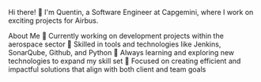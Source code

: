 Hi there! 👋
I'm Quentin, a Software Engineer at Capgemini, where I work on exciting projects for Airbus. 

About Me
💼 Currently working on development projects within the aerospace sector
🚀 Skilled in tools and technologies like Jenkins, SonarQube, Github, and Python
🌱 Always learning and exploring new technologies to expand my skill set
🎯 Focused on creating efficient and impactful solutions that align with both client and team goals

